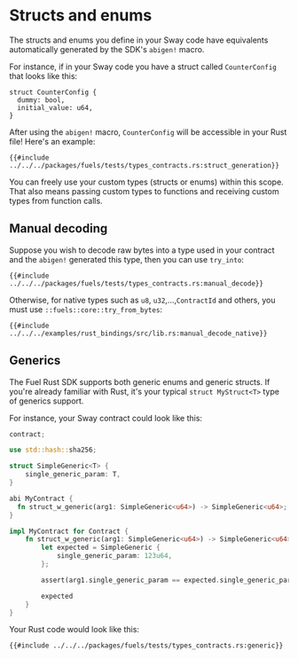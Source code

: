 # Structs and enums

The structs and enums you define in your Sway code have equivalents automatically generated by the SDK's `abigen!` macro.

For instance, if in your Sway code you have a struct called `CounterConfig` that looks like this:

```rust,ignore
struct CounterConfig {
  dummy: bool,
  initial_value: u64,
}
```

After using the `abigen!` macro, `CounterConfig` will be accessible in your Rust file! Here's an example:

```rust,ignore
{{#include ../../../packages/fuels/tests/types_contracts.rs:struct_generation}}
```

You can freely use your custom types (structs or enums) within this scope. That also means passing custom types to functions and receiving custom types from function calls.

## Manual decoding

Suppose you wish to decode raw bytes into a type used in your contract and the `abigen!` generated this type, then you can use `try_into`:

```rust,ignore
{{#include ../../../packages/fuels/tests/types_contracts.rs:manual_decode}}
```

Otherwise, for native types such as `u8`, `u32`,...,`ContractId` and others, you must use `::fuels::core::try_from_bytes`:

```rust,ignore
{{#include ../../../examples/rust_bindings/src/lib.rs:manual_decode_native}}
```

## Generics

The Fuel Rust SDK supports both generic enums and generic structs. If you're already familiar with Rust, it's your typical `struct MyStruct<T>` type of generics support.

For instance, your Sway contract could look like this:

```Rust
contract;

use std::hash::sha256;

struct SimpleGeneric<T> {
    single_generic_param: T,
}

abi MyContract {
  fn struct_w_generic(arg1: SimpleGeneric<u64>) -> SimpleGeneric<u64>;
}

impl MyContract for Contract {
    fn struct_w_generic(arg1: SimpleGeneric<u64>) -> SimpleGeneric<u64> {
        let expected = SimpleGeneric {
            single_generic_param: 123u64,
        };

        assert(arg1.single_generic_param == expected.single_generic_param);

        expected
    }
}
```

Your Rust code would look like this:

```rust,ignore
{{#include ../../../packages/fuels/tests/types_contracts.rs:generic}}
```

